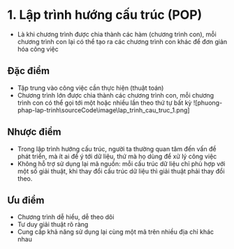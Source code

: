 # 1. Lập trình hướng cấu trúc (POP)
- Là khi chương trình được chia thành các hàm (chương trình con), mỗi chương trình con lại có thể tạo ra các chương trình con khác để đơn giản hóa công việc
## Đặc điểm
- Tập trung vào công việc cần thực hiện (thuật toán)
- Chương trình lớn được chia thành các chương trình con, mỗi chương trình con có thể gọi tới một hoặc nhiều lần theo thứ tự bất kỳ
![phuong-phap-lap-trinh\sourceCode\image\lap_trinh_cau_truc_1.png]
## Nhược điểm
- Trong lập trình hướng cấu trúc, người ta thường quan tâm đến vấn đề phát triển, mà ít ai để ý tới dữ liệu, thứ mà họ dùng để xử lý công việc
- Không hỗ trợ sử dụng lại mã nguồn: mỗi cấu trúc dữ liệu chỉ phù hợp với một số giải thuật, khi thay đổi cấu trúc dữ liệu thì giải thuật phải thay đổi theo.
## Ưu điểm
- Chương trình dễ hiểu, dễ theo dõi
- Tư duy giải thuật rõ ràng
- Cung cấp khả năng sử dụng lại cùng một mã trên nhiều địa chỉ khác nhau
